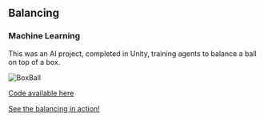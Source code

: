 ## Balancing
### Machine Learning

This was an AI project, completed in Unity, training agents to balance a ball on top of a box.

![BoxBall](https://user-images.githubusercontent.com/71826144/168499961-020c7241-ff9b-4eb5-8146-c1bcaa50ed5b.JPG)

[Code available here](https://github.com/MCookAAI/Unity-ML-Agents)

[See the balancing in action!](https://user-images.githubusercontent.com/71826144/168500656-6020de36-bebd-46f1-83a1-a240e082f15f.mp4)

